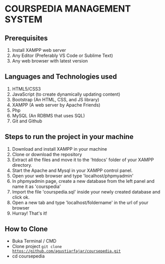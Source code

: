 # COURSPEDIA MANAGEMENT SYSTEM

## Prerequisites
1. Install XAMPP web server
2. Any Editor (Preferably VS Code or Sublime Text)
3. Any web browser with latest version

## Languages and Technologies used
1. HTML5/CSS3
2. JavaScript (to create dynamically updating content)
3. Bootstrap (An HTML, CSS, and JS library)
4. XAMPP (A web server by Apache Friends)
5. Php
6. MySQL (An RDBMS that uses SQL)
7. Git and Github 

## Steps to run the project in your machine
1. Download and install XAMPP in your machine
2. Clone or download the repository
3. Extract all the files and move it to the 'htdocs' folder of your XAMPP directory.
4. Start the Apache and Mysql in your XAMPP control panel.
5. Open your web browser and type 'localhost/phpmyadmin'
6. In phpmyadmin page, create a new database from the left panel and name it as 'courspedia'
7. Import the file 'courspedia.sql' inside your newly created database and click ok.
8. Open a new tab and type 'localhost/foldername' in the url of your browser
9. Hurray! That's it!

## How to Clone
- Buka Terminal / CMD
- Clone project <code>git clone https://github.com/agustiarfajar/coursepedia.git</code>
- cd coursepedia
